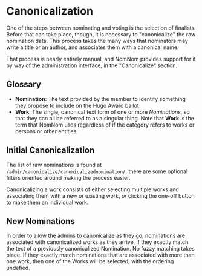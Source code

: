 # Canonicalization

One of the steps between nominating and voting is the selection of finalists. Before that can take place, though, it is necessary to "canonicalize" the raw nomination data. This process takes the many ways that nominators may write a title or an author, and associates them with a canonical name.

That process is nearly entirely manual, and NomNom provides support for it by way of the administration interface, in the "Canonicalize" section.

## Glossary

* **Nomination**: The text provided by the member to identify something they propose to include on the Hugo Award ballot
* **Work**: The single, canonical text form of one or more _Nominations_, so that they can all be referred to as a singular thing. Note that **Work** is the term that NomNom uses regardless of if the category refers to works or persons or other entities.

## Initial Canonicalization

The list of raw nominations is found at `/admin/canonicalize/canonicalizednomination/`; there are some optional filters oriented around making the process easier.

Canonicalizing a work consists of either selecting multiple works and associating them with a new or existing work, _or_ clicking the one-off button to make them an individual work.

## New Nominations

In order to allow the admins to canonicalize as they go, nominations are associated with canonicalized works as they arrive, if they exactly match the text of a previously canonicalized Nomination. No fuzzy matching takes place. If they exactly match nominations that are associated with more than one work, then one of the Works will be selected, with the ordering undefied.
